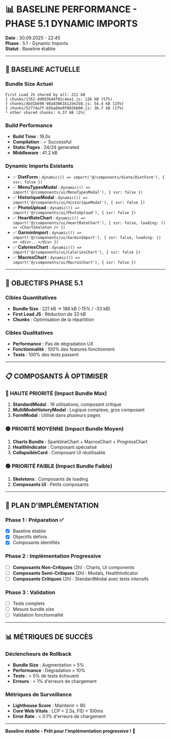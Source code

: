 # 📊 BASELINE PERFORMANCE - PHASE 5.1 DYNAMIC IMPORTS

**Date** : 30.09.2025 - 22:45  
**Phase** : 5.1 - Dynamic Imports  
**Statut** : Baseline établie

---

## 🎯 BASELINE ACTUELLE

### Bundle Size Actuel
```
First Load JS shared by all: 221 kB
├ chunks/1762-dd093644f01c4ea1.js: 126 kB (57%)
├ chunks/4bd1b696-98ad3061b12de258.js: 54.4 kB (25%)
├ chunks/52774a7f-b5ba0be9f002bb00.js: 36.7 kB (17%)
└ other shared chunks: 4.37 kB (2%)
```

### Build Performance
- **Build Time** : 16.0s
- **Compilation** : ✓ Successful
- **Static Pages** : 24/24 generated
- **Middleware** : 41.2 kB

### Dynamic Imports Existants
- ✅ **DietForm** : `dynamic(() => import('@/components/diete/DietForm'), { ssr: false })`
- ✅ **MenuTypesModal** : `dynamic(() => import('@/components/ui/MenuTypesModal'), { ssr: false })`
- ✅ **HistoriqueModal** : `dynamic(() => import('@/components/ui/HistoriqueModal'), { ssr: false })`
- ✅ **PhotoUpload** : `dynamic(() => import('@/components/ui/PhotoUpload'), { ssr: false })`
- ✅ **HeartRateChart** : `dynamic(() => import('@/components/ui/HeartRateChart'), { ssr: false, loading: () => <ChartSkeleton /> })`
- ✅ **GarminImport** : `dynamic(() => import('@/components/ui/GarminImport'), { ssr: false, loading: () => <div>...</div> })`
- ✅ **CaloriesChart** : `dynamic(() => import('@/components/ui/CaloriesChart'), { ssr: false })`
- ✅ **MacrosChart** : `dynamic(() => import('@/components/ui/MacrosChart'), { ssr: false })`

---

## 🎯 OBJECTIFS PHASE 5.1

### Cibles Quantitatives
- **Bundle Size** : 221 kB → 188 kB (-15% / -33 kB)
- **First Load JS** : Réduction de 33 kB
- **Chunks** : Optimisation de la répartition

### Cibles Qualitatives
- **Performance** : Pas de dégradation UX
- **Fonctionnalité** : 100% des features fonctionnent
- **Tests** : 100% des tests passent

---

## 📋 COMPOSANTS À OPTIMISER

### 🔴 **HAUTE PRIORITÉ** (Impact Bundle Max)
1. **StandardModal** : 16 utilisations, composant critique
2. **MultiModeHistoryModal** : Logique complexe, gros composant
3. **FormModal** : Utilisé dans plusieurs pages

### 🟡 **PRIORITÉ MOYENNE** (Impact Bundle Moyen)
1. **Charts Bundle** : SparklineChart + MacrosChart + ProgressChart
2. **HealthIndicator** : Composant spécialisé
3. **CollapsibleCard** : Composant UI réutilisable

### 🟢 **PRIORITÉ FAIBLE** (Impact Bundle Faible)
1. **Skeletons** : Composants de loading
2. **Composants UI** : Petits composants

---

## 🚀 PLAN D'IMPLÉMENTATION

### Phase 1 : Préparation ✅
- [x] Baseline établie
- [x] Objectifs définis
- [x] Composants identifiés

### Phase 2 : Implémentation Progressive
- [ ] **Composants Non-Critiques** (2h) : Charts, UI components
- [ ] **Composants Semi-Critiques** (2h) : Modals, HealthIndicator
- [ ] **Composants Critiques** (2h) : StandardModal avec tests intensifs

### Phase 3 : Validation
- [ ] Tests complets
- [ ] Mesure bundle size
- [ ] Validation fonctionnalité

---

## 📊 MÉTRIQUES DE SUCCÈS

### Déclencheurs de Rollback
- **Bundle Size** : Augmentation > 5%
- **Performance** : Dégradation > 10%
- **Tests** : > 5% de tests échouent
- **Erreurs** : > 1% d'erreurs de chargement

### Métriques de Surveillance
- **Lighthouse Score** : Maintenir > 90
- **Core Web Vitals** : LCP < 2.5s, FID < 100ms
- **Error Rate** : < 0.1% d'erreurs de chargement

---

**Baseline établie - Prêt pour l'implémentation progressive !** 🚀
